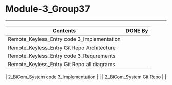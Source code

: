 # Module-3_Group37
---

| Contents | DONE By |
|---|---|
| Remote_Keyless_Entry code 3_Implementation |  |
| Remote_Keyless_Entry Git Repo Architecture |  |
| Remote_Keyless_Entry code 3_Requrements |  |
| Remote_Keyless_Entry Git Repo all diagrams |  |

| 2_BiCom_System code 3_Implementation |   |
| 2_BiCom_System Git Repo |  |
